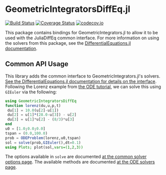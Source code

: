 # GeometricIntegratorsDiffEq.jl

[![Build Status](https://travis-ci.org/JuliaDiffEq/GeometricIntegratorsDiffEq.jl.svg?branch=master)](https://travis-ci.org/JuliaDiffEq/GeometricIntegratorsDiffEq.jl)
[![Coverage Status](https://coveralls.io/repos/JuliaDiffEq/GeometricIntegratorsDiffEq.jl/badge.svg?branch=master&service=github)](https://coveralls.io/github/JuliaDiffEq/GeometricIntegratorsDiffEq.jl?branch=master)
[![codecov.io](http://codecov.io/github/JuliaDiffEq/GeometricIntegratorsDiffEq.jl/coverage.svg?branch=master)](http://codecov.io/github/JuliaDiffEq/GeometricIntegratorsDiffEq.jl?branch=master)

This package contains bindings for GeometricIntegrators.jl to allow it to be used with the
JuliaDiffEq common interface. For more information on using the solvers from this
package, see the [DifferentialEquations.jl documentation](https://diffeq.sciml.ai/stable/).

## Common API Usage

This library adds the common interface to GeometricIntegrators.jl's solvers. [See the DifferentialEquations.jl documentation for details on the interface](https://diffeq.sciml.ai/stable/index.html). Following the Lorenz example from [the ODE tutorial](https://diffeq.sciml.ai/stable/tutorials/ode_example/), we can solve this using `GIEuler` via the following:

```julia
using GeometricIntegratorsDiffEq
function lorenz(du,u,p,t)
 du[1] = 10.0(u[2]-u[1])
 du[2] = u[1]*(28.0-u[3]) - u[2]
 du[3] = u[1]*u[2] - (8/3)*u[3]
end
u0 = [1.0;0.0;0.0]
tspan = (0.0,100.0)
prob = ODEProblem(lorenz,u0,tspan)
sol = solve(prob,GIEuler(),dt=0.1)
using Plots; plot(sol,vars=(1,2,3))
```

The options available in `solve` are documented [at the common solver options page](https://diffeq.sciml.ai/stable/basics/common_solver_opts/). The available methods are documented [at the ODE solvers page](https://diffeq.sciml.ai/stable/solvers/ode_solve#GeometricIntegrators.jl-1).
